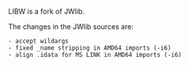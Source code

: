 
LIBW is a fork of JWlib.

The changes in the JWlib sources are:

    - accept wildargs
    - fixed _name stripping in AMD64 imports (-i6)
    - align .idata for MS LINK in AMD64 imports (-i6)
